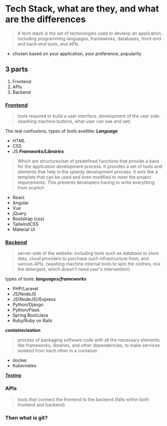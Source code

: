 # Tech Stack, what are they, and what are the differences 

> A tech stack is the set of technologies used to develop an application, including programming languages, frameworks, databases, front-end and back-end tools, and APIs.
- chosen based on your application, your preference, popularity

## 3 parts 
1. Frontend
2. APIs
3. Backend

### [Frontend](https://www.geeksforgeeks.org/front-end-development/)
> tools required to build a user interface. development of the user side. (washing machine buttons, what user can see and set)

The real confusions, types of tools availble:
***Language***
- HTML
- CSS
- JS
***Framworks/Libraries***
> Which are structures/set of predefined functions that provide a base for the application development process. It provides a set of tools and elements that help in the speedy development process. It acts like a template that can be used and even modified to meet the project requirements. This prevents developers having to write everything from scartch
- React
- Angular
- Vue
- jQuery
- Bootstrap (css)
- TailwindCSS
- Material UI

### [Backend](https://www.geeksforgeeks.org/backend-development/)
> server-side of the website: including tools such as database to store data, cloud providers to purchase such infrastructure from, and various APIs. (washing machine internal tools to spin the clothes, mix the detergent, which doesn't need user's intervention)

types of tools:
***languages/frameworks***
- PHP/Laravel
- JS/NodeJS
- JS(NodeJS)/Express 
- Python/Django
- Python/Flask
- Spring Boot/Java
- Ruby/Ruby on Rails

***containerisation***
> process of packaging software code with all the necessary elements like frameworks, libraries, and other dependencies, to make services isolated from each other in a container
- docker
- Kubernetes

***[Testing](https://www.geeksforgeeks.org/software-testing-tools/)***

### APIs
> tools that connect the frontend to the backend (falls within both frontend and backend)

### Then what is git?

